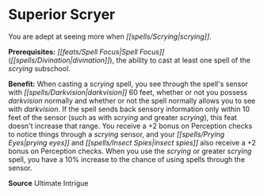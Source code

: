 ﻿---
cssclass: [feats]

---
# Superior Scryer

You are adept at seeing more when _[[spells/Scrying|scrying]]_.

**Prerequisites:** _[[feats/Spell Focus|Spell Focus]]_ (_[[spells/Divination|divination]]_), the ability to cast at least one spell of the _scrying_ subschool.

**Benefit:** When casting a _scrying_ spell, you see through the spell's sensor with _[[spells/Darkvision|darkvision]]_ 60 feet, whether or not you possess _darkvision_ normally and whether or not the spell normally allows you to see with _darkvision_. If the spell sends back sensory information only within 10 feet of the sensor (such as with _scrying_ and greater _scrying_), this feat doesn't increase that range. You receive a +2 bonus on Perception checks to notice things through a _scrying_ sensor, and your _[[spells/Prying Eyes|prying eyes]]_ and _[[spells/Insect Spies|insect spies]]_ also receive a +2 bonus on Perception checks. When you use the _scrying_ or greater _scrying_ spell, you have a 10% increase to the chance of using spells through the sensor.

**Source** Ultimate Intrigue